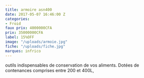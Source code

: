 ```yaml
---
title: armoire asn400
date: 2017-05-07 16:46:00 Z
categories:
- Froid
faux prix: 4000000CFA
prix: 35000000CFA
label: 15%OFF
image: "/uploads/armoie.jpg"
fiche: "/uploads/fiche.jpg"
marques: infrico
---
```


outils indispensables de conservation de vos aliments.
Dotées de contenances comprises entre 200 et 400L,